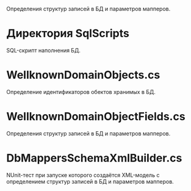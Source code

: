 Определения структур записей в БД и параметров мапперов.

# Директория SqlScripts

SQL-скрипт наполнения БД.

# WellknownDomainObjects.cs

Определение идентификаторов обектов хранимых в БД.

# WellknownDomainObjectFields.cs

Определения структур записей в БД и параметров мапперов.

# DbMappersSchemaXmlBuilder.cs

NUnit-тест при запуске которого создаётся XML-модель с определением структур записей в БД и параметров мапперов.
